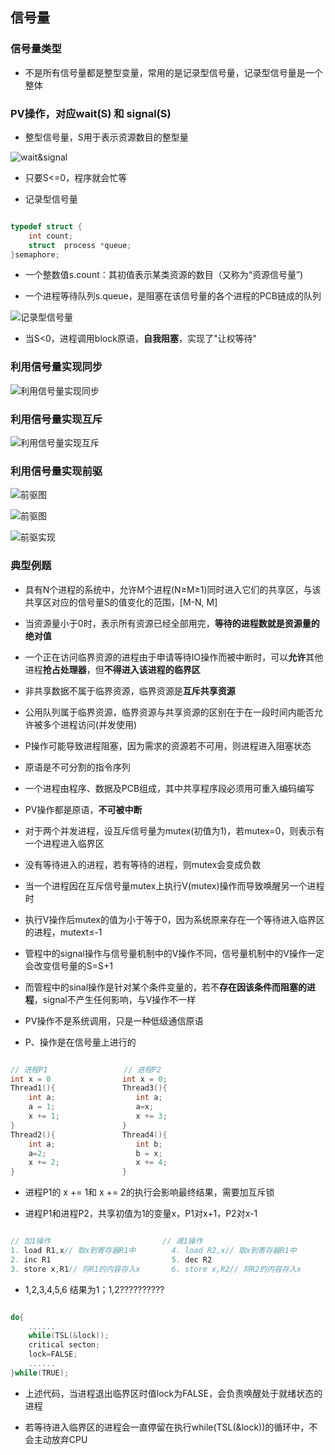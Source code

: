 ## 信号量

### 信号量类型

- 不是所有信号量都是整型变量，常用的是记录型信号量，记录型信号量是一个整体

### PV操作，对应wait(S) 和 signal(S)

- 整型信号量，S用于表示资源数目的整型量

![wait&signal](https://github.com/YC-L/Postgraduate-examination/blob/Operating-System/imgs/wait%26signal.png "wait&signal")

- 只要S<=0，程序就会忙等

- 记录型信号量

```cpp

typedef struct {
    int count;	     
	struct  process *queue; 
}semaphore;

```

- 一个整数值s.count：其初值表示某类资源的数目（又称为“资源信号量”)

- 一个进程等待队列s.queue，是阻塞在该信号量的各个进程的PCB链成的队列

![记录型信号量](https://github.com/YC-L/Postgraduate-examination/blob/Operating-System/imgs/Recording-semaphore.png)

- 当S<0，进程调用block原语，**自我阻塞**，实现了"让权等待"

### 利用信号量实现同步

![利用信号量实现同步](https://github.com/YC-L/Postgraduate-examination/blob/Operating-System/imgs/%E5%88%A9%E7%94%A8%E4%BF%A1%E5%8F%B7%E9%87%8F%E5%AE%9E%E7%8E%B0%E5%90%8C%E6%AD%A5.png "利用信号量实现同步")

### 利用信号量实现互斥

![利用信号量实现互斥](https://github.com/YC-L/Postgraduate-examination/blob/Operating-System/imgs/%E5%88%A9%E7%94%A8%E4%BF%A1%E5%8F%B7%E9%87%8F%E5%AE%9E%E7%8E%B0%E4%BA%92%E6%96%A5.png "利用信号量实现互斥")

### 利用信号量实现前驱

![前驱图](https://github.com/YC-L/Postgraduate-examination/blob/Operating-System/imgs/%E5%89%8D%E9%A9%B1%E5%9B%BE.png "前驱图")

![前驱图](https://github.com/YC-L/Postgraduate-examination/blob/Operating-System/imgs/%E5%89%8D%E9%A9%B1%E5%9B%BE1.png "前驱图")

![前驱实现](https://github.com/YC-L/Postgraduate-examination/blob/Operating-System/imgs/%E5%89%8D%E9%A9%B1%E5%AE%9E%E7%8E%B0.png "前驱实现")

### 典型例题

- 具有N个进程的系统中，允许M个进程(N≥M≥1)同时进入它们的共享区，与该共享区对应的信号量S的值变化的范围，[M-N, M]

- 当资源量小于0时，表示所有资源已经全部用完，**等待的进程数就是资源量的绝对值**

- 一个正在访问临界资源的进程由于申请等待IO操作而被中断时，可以**允许**其他进程**抢占处理器**，但**不得进入该进程的临界区**

- 非共享数据不属于临界资源，临界资源是**互斥共享资源**

- 公用队列属于临界资源，临界资源与共享资源的区别在于在一段时间内能否允许被多个进程访问(并发使用)

- P操作可能导致进程阻塞，因为需求的资源若不可用，则进程进入阻塞状态

- 原语是不可分割的指令序列

- 一个进程由程序、数据及PCB组成，其中共享程序段必须用可重入编码编写

- PV操作都是原语，**不可被中断**

- 对于两个并发进程，设互斥信号量为mutex(初值为1)，若mutex=0，则表示有一个进程进入临界区

- 没有等待进入的进程，若有等待的进程，则mutex会变成负数

- 当一个进程因在互斥信号量mutex上执行V(mutex)操作而导致唤醒另一个进程时

- 执行V操作后mutex的值为小于等于0，因为系统原来存在一个等待进入临界区的进程，mutext≤-1

- 管程中的signal操作与信号量机制中的V操作不同，信号量机制中的V操作一定会改变信号量的S=S+1

- 而管程中的sinal操作是针对某个条件变量的，若不**存在因该条件而阻塞的进程**，signal不产生任何影响，与V操作不一样

- PV操作不是系统调用，只是一种低级通信原语

- P、操作是在信号量上进行的

```cpp

// 进程P1                 // 进程P2
int x = 0                int x = 0;
Thread1(){               Thread3(){
	int a;					int a;
	a = 1;					a=x;
	x += 1;					x += 3;		
}						 }
Thread2(){				 Thread4(){
	int a;					int b;
	a=2;                    b = x;
	x += 2;                 x += 4;
}                        }

```

- 进程P1的 x += 1和 x += 2的执行会影响最终结果，需要加互斥锁

- 进程P1和进程P2，共享初值为1的变量x，P1对x+1，P2对x-1

```cpp

// 加1操作					     	// 减1操作
1. load R1,x// 取x到寄存器R1中		4. load R2,x// 取x到寄存器R1中
2. inc R1							5. dec R2
3. store x,R1// 将R1的内容存入x		6. store x,R2// 将R2的内容存入x

```

- 1,2,3,4,5,6 结果为1；1,2??????????

```cpp

do{
	......
	while(TSL(&lock));
	critical secton;
	lock=FALSE;	
	......
}while(TRUE);

```

- 上述代码，当进程退出临界区时值lock为FALSE，会负责唤醒处于就绪状态的进程

- 若等待进入临界区的进程会一直停留在执行while(TSL(&lock))的循环中，不会主动放弃CPU







